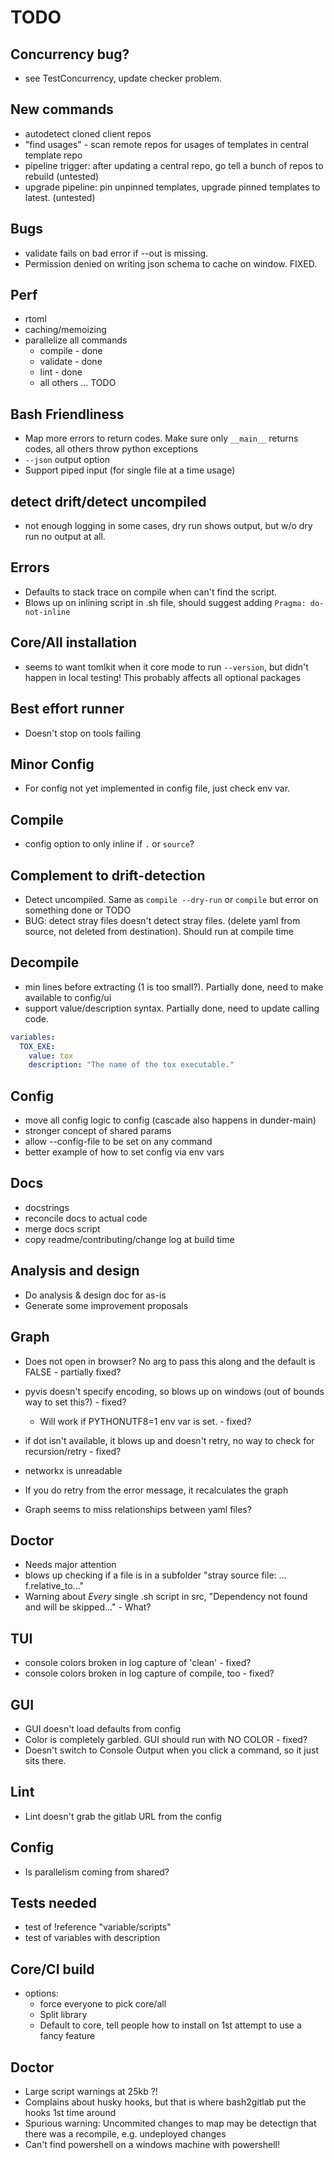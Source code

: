 # TODO

## Concurrency bug?

- see TestConcurrency, update checker problem.

## New commands

- autodetect cloned client repos
- "find usages" - scan remote repos for usages of templates in central template repo
- pipeline trigger: after updating a central repo, go tell a bunch of repos to rebuild (untested)
- upgrade pipeline: pin unpinned templates, upgrade pinned templates to latest. (untested)


## Bugs
- validate fails on bad error if --out is missing.
- Permission denied on writing json schema to cache on window. FIXED.

## Perf
- rtoml
- caching/memoizing
- parallelize all commands
  - compile - done
  - validate - done
  - lint - done
  - all others ... TODO



## Bash Friendliness
- Map more errors to return codes. Make sure only `__main__` returns codes, all others throw python exceptions
- `--json` output option
- Support piped input (for single file at a time usage)

## detect drift/detect uncompiled
- not enough logging in some cases, dry run shows output, but w/o dry run no output at all.

## Errors

- Defaults to stack trace on compile when can't find the script.
- Blows up on inlining script in .sh file, should suggest adding `Pragma: do-not-inline`

## Core/All installation

- seems to want tomlkit when it core mode to run `--version`, but didn't happen in local testing! This probably affects
  all optional packages

## Best effort runner

- Doesn't stop on tools failing

## Minor Config

- For config not yet implemented in config file, just check env var.

## Compile

- config option to only inline if `.` or `source`?

## Complement to drift-detection

- Detect uncompiled. Same as `compile --dry-run` or `compile` but error on something done or TODO
- BUG: detect stray files doesn't detect stray files. (delete yaml from source, not deleted from destination). Should
  run at compile time

## Decompile

- min lines before extracting (1 is too small?). Partially done, need to make available to config/ui
- support value/description syntax. Partially done, need to update calling code.

```yaml
variables:
  TOX_EXE:
    value: tox
    description: "The name of the tox executable."
```

## Config

- move all config logic to config (cascade also happens in dunder-main)
- stronger concept of shared params
- allow --config-file to be set on any command
- better example of how to set config via env vars

## Docs

- docstrings
- reconcile docs to actual code
- merge docs script
- copy readme/contributing/change log at build time

## Analysis and design

- Do analysis & design doc for as-is
- Generate some improvement proposals

## Graph

- Does not open in browser? No arg to pass this along and the default is FALSE - partially fixed?
- pyvis doesn't specify encoding, so blows up on windows (out of bounds way to set this?) - fixed?
    - Will work if PYTHONUTF8=1 env var is set. - fixed?
- if dot isn't available, it blows up and doesn't retry, no way to check for recursion/retry - fixed?

- networkx is unreadable
- If you do retry from the error message, it recalculates the graph
- Graph seems to miss relationships between yaml files?

## Doctor

- Needs major attention
- blows up checking if a file is in a subfolder "stray source file: ... f.relative_to..."
- Warning about *Every* single .sh script in src, "Dependency not found and will be skipped..." - What?

## TUI

- console colors broken in log capture of 'clean' - fixed?
- console colors broken in log capture of compile, too - fixed?

## GUI

- GUI doesn't load defaults from config
- Color is completely garbled. GUI should run with NO COLOR - fixed?
- Doesn't switch to Console Output when you click a command, so it just sits there.

## Lint

- Lint doesn't grab the gitlab URL from the config

## Config

- Is parallelism coming from shared?

## Tests needed

- test of !reference "variable/scripts"
- test of variables with description

## Core/CI build

- options:
    - force everyone to pick core/all
    - Split library
    - Default to core, tell people how to install on 1st attempt to use a fancy feature

## Doctor

- Large script warnings at 25kb ?!
- Complains about husky hooks, but that is where bash2gitlab put the hooks 1st time around
- Spurious warning: Uncommited changes to map may be detectign that there was a recompile, e.g. undeployed changes
- Can't find powershell on a windows machine with powershell!